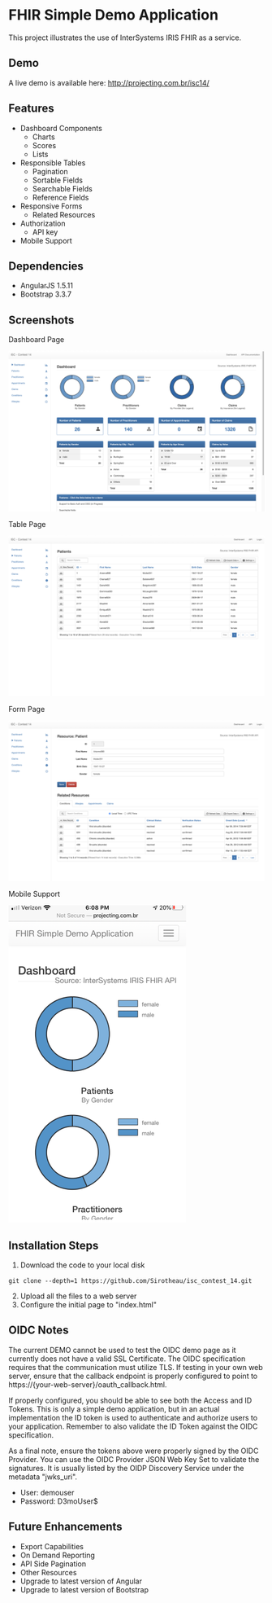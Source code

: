 # FHIR Simple Demo Application
This project illustrates the use of InterSystems IRIS FHIR as a service.

## Demo
A live demo is available here: http://projecting.com.br/isc14/

## Features
* Dashboard Components
  * Charts
  * Scores
  * Lists
* Responsible Tables
  * Pagination
  * Sortable Fields
  * Searchable Fields
  * Reference Fields
* Responsive Forms
  * Related Resources
* Authorization
  * API key
* Mobile Support

## Dependencies
* AngularJS 1.5.11
* Bootstrap 3.3.7

## Screenshots
Dashboard Page

<kbd>![Dashboard Page](./images/readme_img_1.png)</kbd>

Table Page

<kbd>![Table Page](./images/readme_img_2.png)</kbd>

Form Page

<kbd>![Form Page](./images/readme_img_3.png)</kbd>

Mobile Support

<kbd>![Form Page](./images/readme_img_4.png)</kbd>

## Installation Steps

1. Download the code to your local disk
```
git clone --depth=1 https://github.com/Sirotheau/isc_contest_14.git
```
2. Upload all the files to a web server
3. Configure the initial page to "index.html"

## OIDC Notes
The current DEMO cannot be used to test the OIDC demo page as it currently does not have a valid SSL Certificate. The OIDC specification requires that the communication must utilize TLS. If testing in your own web server, ensure that the callback endpoint is properly configured to point to https://{your-web-server}/oauth_callback.html.

If properly configured, you should be able to see both the Access and ID Tokens. This is only a simple demo application, but in an actual implementation the ID token is used to authenticate and authorize users to your application. Remember to also validate the ID Token against the OIDC specification.

As a final note, ensure the tokens above were properly signed by the OIDC Provider. You can use the OIDC Provider JSON Web Key Set to validate the signatures. It is usually listed by the OIDP Discovery Service under the metadata "jwks_uri".

* User: demouser
* Password: D3moUser$

## Future Enhancements
* Export Capabilities
* On Demand Reporting
* API Side Pagination
* Other Resources
* Upgrade to latest version of Angular
* Upgrade to latest version of Bootstrap
